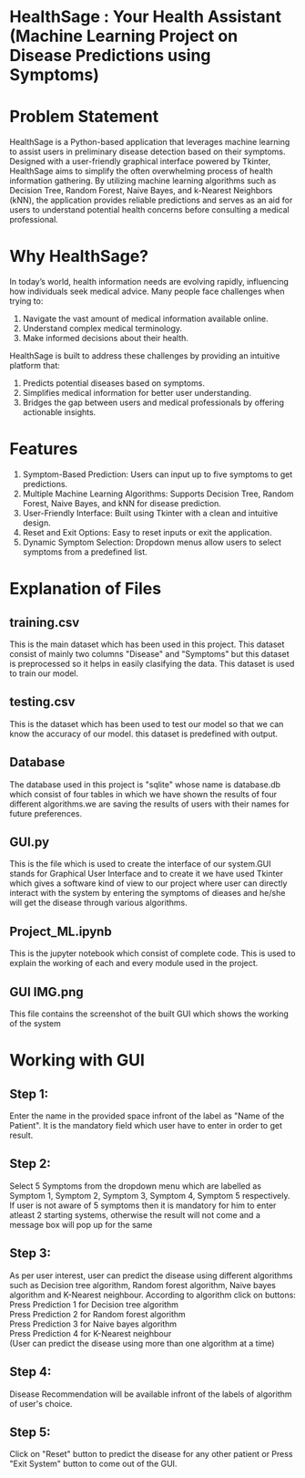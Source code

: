 # HealthSage : Your Health Assistant (Machine Learning Project on Disease Predictions using Symptoms)

# Problem Statement
HealthSage is a Python-based application that leverages machine learning to assist users in preliminary disease detection based on their symptoms. Designed with a user-friendly graphical interface powered by Tkinter, HealthSage aims to simplify the often overwhelming process of health information gathering. By utilizing machine learning algorithms such as Decision Tree, Random Forest, Naive Bayes, and k-Nearest Neighbors (kNN), the application provides reliable predictions and serves as an aid for users to understand potential health concerns before consulting a medical professional.

# Why HealthSage?
In today’s world, health information needs are evolving rapidly, influencing how individuals seek medical advice. Many people face challenges when trying to:
  1. Navigate the vast amount of medical information available online.
  2. Understand complex medical terminology.
  3. Make informed decisions about their health.

HealthSage is built to address these challenges by providing an intuitive platform that:
  1. Predicts potential diseases based on symptoms.
  2. Simplifies medical information for better user understanding.
  3. Bridges the gap between users and medical professionals by offering actionable insights.

# Features
1. Symptom-Based Prediction: Users can input up to five symptoms to get predictions.
2. Multiple Machine Learning Algorithms: Supports Decision Tree, Random Forest, Naive Bayes, and kNN for disease prediction.
3. User-Friendly Interface: Built using Tkinter with a clean and intuitive design.
4. Reset and Exit Options: Easy to reset inputs or exit the application.
5. Dynamic Symptom Selection: Dropdown menus allow users to select symptoms from a predefined list.

# Explanation of Files
## training.csv
This is the main dataset which has been used in this project. This dataset consist of mainly two columns "Disease" and "Symptoms" but this dataset is preprocessed so it helps in easily clasifying the data. This dataset is used to train our model.

## testing.csv
 This is the dataset which has been used to test our model so that we can know the accuracy of our model. this dataset is predefined with output.

## Database
The database used in this project is "sqlite" whose name is database.db which consist of four tables in which we have shown the results of four different algorithms.we are saving the results of users with their names for future preferences.

## GUI.py
This is the file which is used to create the interface of our system.GUI stands for Graphical User Interface and to create it we have used Tkinter which gives a software kind of view to our project where user can directly interact with the system by entering the symptoms of dieases and he/she will get the disease through various algorithms.

## Project_ML.ipynb
This is the jupyter notebook which consist of complete code. This is used to explain the working of each and every module used in the project.

## GUI IMG.png
This file contains the screenshot of the built GUI which shows the working of the system

# Working with GUI
## Step 1:
Enter the name in the provided space infront of the label as "Name of the Patient". It is the mandatory field which user have to enter in order to get result.

## Step 2:
Select 5 Symptoms from the dropdown menu which are labelled as Symptom 1, Symptom 2, Symptom 3, Symptom 4, Symptom 5 respectively. If user is not aware of 5 symptoms then it is mandatory for him to enter atleast 2 starting systems, otherwise the result will not come and a message box will pop up for the same

## Step 3:
As per user interest, user can predict the disease using different algorithms such as Decision tree algorithm, Random forest algorithm, Naive bayes algorithm and K-Nearest neighbour. According to algorithm click on buttons:</br>
Press Prediction 1 for Decision tree algorithm</br>
Press Prediction 2 for Random forest algorithm</br>
Press Prediction 3 for Naive bayes algorithm</br>
Press Prediction 4 for K-Nearest neighbour</br>
(User can predict the disease using more than one algorithm at a time)

## Step 4:
Disease Recommendation will be available infront of the labels of algorithm of user's choice.

## Step 5:
Click on "Reset" button to predict the disease for any other patient or Press "Exit System" button to come out of the GUI.
